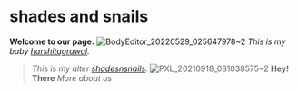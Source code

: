 # **shades and snails**
**Welcome to our page.**
![BodyEditor_20220529_025647978~2](https://user-images.githubusercontent.com/111979254/190562413-4d2e14d2-99f0-4891-99d1-0a9ed8410b52.jpg)
*This is my baby [harshitagrawal](http://harshitagrawal.in/).*
>*This is my alter [shadesnsnails](https://singhjyotsna451.wixsite.com/shadesnsnails/).*
![PXL_20210918_081038575~2](https://user-images.githubusercontent.com/111979254/190581243-5d803066-62b4-4faf-8953-c32c6261f5bc.jpg)
**Hey! There**
>*More about us*

